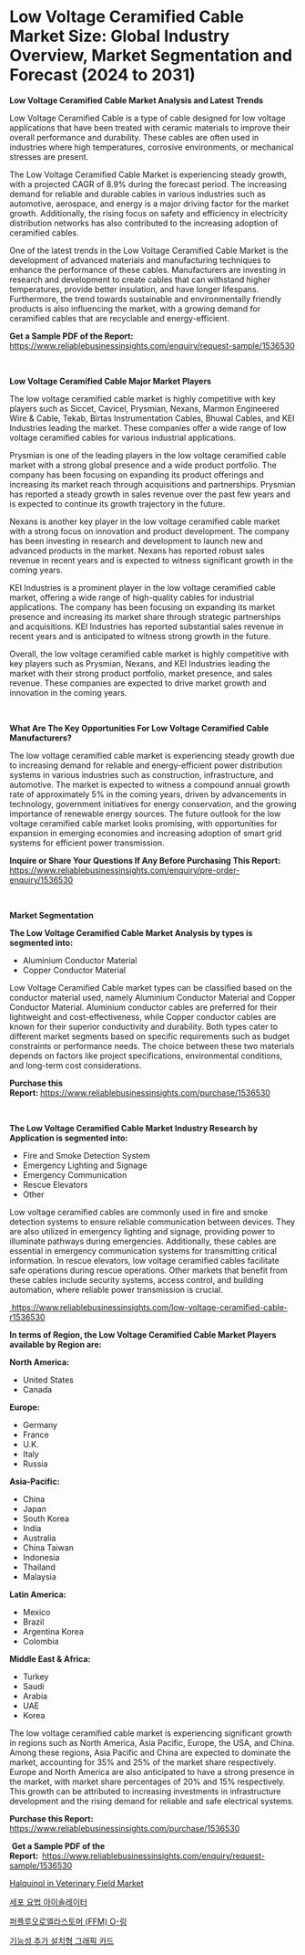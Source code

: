 <p><h1>Low Voltage Ceramified Cable Market Size: Global Industry Overview, Market Segmentation and Forecast (2024 to 2031)</h1></p><p><strong>Low Voltage Ceramified Cable Market Analysis and Latest Trends</strong></p>
<p><p>Low Voltage Ceramified Cable is a type of cable designed for low voltage applications that have been treated with ceramic materials to improve their overall performance and durability. These cables are often used in industries where high temperatures, corrosive environments, or mechanical stresses are present.</p><p>The Low Voltage Ceramified Cable Market is experiencing steady growth, with a projected CAGR of 8.9% during the forecast period. The increasing demand for reliable and durable cables in various industries such as automotive, aerospace, and energy is a major driving factor for the market growth. Additionally, the rising focus on safety and efficiency in electricity distribution networks has also contributed to the increasing adoption of ceramified cables.</p><p>One of the latest trends in the Low Voltage Ceramified Cable Market is the development of advanced materials and manufacturing techniques to enhance the performance of these cables. Manufacturers are investing in research and development to create cables that can withstand higher temperatures, provide better insulation, and have longer lifespans. Furthermore, the trend towards sustainable and environmentally friendly products is also influencing the market, with a growing demand for ceramified cables that are recyclable and energy-efficient.</p></p>
<p><strong>Get a Sample PDF of the Report:&nbsp;</strong> <a href="https://www.reliablebusinessinsights.com/enquiry/request-sample/1536530">https://www.reliablebusinessinsights.com/enquiry/request-sample/1536530</a></p>
<p>&nbsp;</p>
<p><strong>Low Voltage Ceramified Cable Major Market Players</strong></p>
<p><p>The low voltage ceramified cable market is highly competitive with key players such as Siccet, Cavicel, Prysmian, Nexans, Marmon Engineered Wire & Cable, Tekab, Birtas Instrumentation Cables, Bhuwal Cables, and KEI Industries leading the market. These companies offer a wide range of low voltage ceramified cables for various industrial applications.</p><p>Prysmian is one of the leading players in the low voltage ceramified cable market with a strong global presence and a wide product portfolio. The company has been focusing on expanding its product offerings and increasing its market reach through acquisitions and partnerships. Prysmian has reported a steady growth in sales revenue over the past few years and is expected to continue its growth trajectory in the future.</p><p>Nexans is another key player in the low voltage ceramified cable market with a strong focus on innovation and product development. The company has been investing in research and development to launch new and advanced products in the market. Nexans has reported robust sales revenue in recent years and is expected to witness significant growth in the coming years.</p><p>KEI Industries is a prominent player in the low voltage ceramified cable market, offering a wide range of high-quality cables for industrial applications. The company has been focusing on expanding its market presence and increasing its market share through strategic partnerships and acquisitions. KEI Industries has reported substantial sales revenue in recent years and is anticipated to witness strong growth in the future.</p><p>Overall, the low voltage ceramified cable market is highly competitive with key players such as Prysmian, Nexans, and KEI Industries leading the market with their strong product portfolio, market presence, and sales revenue. These companies are expected to drive market growth and innovation in the coming years.</p></p>
<p>&nbsp;</p>
<p><strong>What Are The Key Opportunities For Low Voltage Ceramified Cable Manufacturers?</strong></p>
<p><p>The low voltage ceramified cable market is experiencing steady growth due to increasing demand for reliable and energy-efficient power distribution systems in various industries such as construction, infrastructure, and automotive. The market is expected to witness a compound annual growth rate of approximately 5% in the coming years, driven by advancements in technology, government initiatives for energy conservation, and the growing importance of renewable energy sources. The future outlook for the low voltage ceramified cable market looks promising, with opportunities for expansion in emerging economies and increasing adoption of smart grid systems for efficient power transmission.</p></p>
<p><strong>Inquire or Share Your Questions If Any Before Purchasing This Report:</strong> <a href="https://www.reliablebusinessinsights.com/enquiry/pre-order-enquiry/1536530">https://www.reliablebusinessinsights.com/enquiry/pre-order-enquiry/1536530</a></p>
<p>&nbsp;</p>
<p><strong>Market Segmentation</strong></p>
<p><strong>The Low Voltage Ceramified Cable Market Analysis by types is segmented into:</strong></p>
<p><ul><li>Aluminium Conductor Material</li><li>Copper Conductor Material</li></ul></p>
<p><p>Low Voltage Ceramified Cable market types can be classified based on the conductor material used, namely Aluminium Conductor Material and Copper Conductor Material. Aluminium conductor cables are preferred for their lightweight and cost-effectiveness, while Copper conductor cables are known for their superior conductivity and durability. Both types cater to different market segments based on specific requirements such as budget constraints or performance needs. The choice between these two materials depends on factors like project specifications, environmental conditions, and long-term cost considerations.</p></p>
<p><strong>Purchase this Report:&nbsp;</strong><a href="https://www.reliablebusinessinsights.com/purchase/1536530">https://www.reliablebusinessinsights.com/purchase/1536530</a></p>
<p>&nbsp;</p>
<p><strong>The Low Voltage Ceramified Cable Market Industry Research by Application is segmented into:</strong></p>
<p><ul><li>Fire and Smoke Detection System</li><li>Emergency Lighting and Signage</li><li>Emergency Communication</li><li>Rescue Elevators</li><li>Other</li></ul></p>
<p><p>Low voltage ceramified cables are commonly used in fire and smoke detection systems to ensure reliable communication between devices. They are also utilized in emergency lighting and signage, providing power to illuminate pathways during emergencies. Additionally, these cables are essential in emergency communication systems for transmitting critical information. In rescue elevators, low voltage ceramified cables facilitate safe operations during rescue operations. Other markets that benefit from these cables include security systems, access control, and building automation, where reliable power transmission is crucial.</p></p>
<p><a href="https://www.reliablebusinessinsights.com/low-voltage-ceramified-cable-r1536530">&nbsp;https://www.reliablebusinessinsights.com/low-voltage-ceramified-cable-r1536530</a></p>
<p><strong>In terms of Region, the Low Voltage Ceramified Cable Market Players available by Region are:</strong></p>
<p>
    <p> <strong> North America: </strong>
        <ul>
            <li>United States</li>
            <li>Canada</li>
        </ul>
        </p> 
    <p> <strong> Europe: </strong>
        <ul>
            <li>Germany</li>
            <li>France</li>
            <li>U.K.</li>
            <li>Italy</li>
            <li>Russia</li>
        </ul>
        </p> 
    <p> <strong> Asia-Pacific: </strong>
        <ul>
            <li>China</li>
            <li>Japan</li>
            <li>South Korea</li>
            <li>India</li>
            <li>Australia</li>
            <li>China Taiwan</li>
            <li>Indonesia</li>
            <li>Thailand</li>
            <li>Malaysia</li>
        </ul>
        </p> 
    <p> <strong> Latin America: </strong>
        <ul>
            <li>Mexico</li>
            <li>Brazil</li>
            <li>Argentina Korea</li>
            <li>Colombia</li>
        </ul>
        </p> 
    <p> <strong> Middle East & Africa: </strong>
        <ul>
            <li>Turkey</li>
            <li>Saudi</li>
            <li>Arabia</li>
            <li>UAE</li>
            <li>Korea</li>
        </ul>
    </p>
    </p>
<p><p>The low voltage ceramified cable market is experiencing significant growth in regions such as North America, Asia Pacific, Europe, the USA, and China. Among these regions, Asia Pacific and China are expected to dominate the market, accounting for 35% and 25% of the market share respectively. Europe and North America are also anticipated to have a strong presence in the market, with market share percentages of 20% and 15% respectively. This growth can be attributed to increasing investments in infrastructure development and the rising demand for reliable and safe electrical systems.</p></p>
<p><strong>Purchase this Report: </strong><a href="https://www.reliablebusinessinsights.com/purchase/1536530">https://www.reliablebusinessinsights.com/purchase/1536530</a></p>
<p>&nbsp;<strong>Get a Sample PDF of the Report:&nbsp;&nbsp;</strong><a href="https://www.reliablebusinessinsights.com/enquiry/request-sample/1536530">https://www.reliablebusinessinsights.com/enquiry/request-sample/1536530</a></p>
<p><strong></strong></p>
<p><p><a href="https://github.com/anwarsahrul281/Market-Research-Report-List-1/blob/main/halquinol-in-veterinary-field-market.md">Halquinol in Veterinary Field Market</a></p><p><a href="https://medium.com/@pepo3k/%EC%84%B8%ED%8F%AC-%EC%B9%98%EB%A3%8C-%EC%95%84%EC%9D%B4%EC%86%94%EB%A0%88%EC%9D%B4%ED%84%B0-%EC%8B%9C%EC%9E%A5-%EB%B3%B4%EA%B3%A0%EC%84%9C-%EC%A0%9C%ED%92%88-%EC%9C%A0%ED%98%95-%EB%A9%80%ED%8B%B0-%EC%B1%94%EB%B2%84-%EC%95%84%EC%9D%B4%EC%86%94%EB%A0%88%EC%9D%B4%ED%84%B0-%EB%8D%94%EB%B8%94-%EC%B1%94%EB%B2%84-%EC%95%84%EC%9D%B4%EC%86%94%EB%A0%88%EC%9D%B4%ED%84%B0-%EC%B5%9C%EC%A2%85-%EC%82%AC%EC%9A%A9-%EC%9D%98%EB%A3%8C-%EC%83%9D%EB%AA%85-%EA%B3%BC%ED%95%99-%EA%B8%B0%ED%83%80-%EC%A7%80%EC%97%AD-2024-2031-8e6d5dfd0096">세포 요법 아이솔레이터</a></p><p><a href="https://medium.com/@codystark26/perfluoroelastomer-ffkm-o-rings-%EC%8B%9C%EC%9E%A5-%EA%B7%9C%EB%AA%A8%EB%8A%94-%EC%97%B0%ED%8F%89%EA%B7%A0-%EC%84%B1%EC%9E%A5%EB%A5%A0-%EB%A1%9C-%EC%84%B1%EC%9E%A5%ED%95%98%EA%B3%A0-%EC%9E%88%EC%9C%BC%EB%A9%B0-%EC%9D%B4-%EB%B3%B4%EA%B3%A0%EC%84%9C%EB%8A%94-%EC%8B%9C%EC%9E%A5-%EC%84%B8%EB%B6%84%ED%99%94-%EC%84%B1%EC%9E%A5-%EB%B0%8F-2024%EB%85%84-2031%EB%85%84-%EC%98%88%EC%B8%A1-49794280e9fe">퍼플루오로엘라스토머 (FFM) O-링</a></p><p><a href="https://github.com/amuji413411/Market-Research-Report-List-1/blob/main/5654543142368.md">기능성 추가 설치형 그래픽 카드</a></p></p>